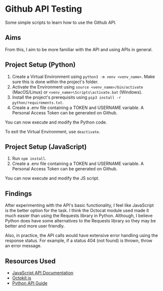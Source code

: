 # Github API Testing
Some simple scripts to learn how to use the Github API. 

## Aims
From this, I aim to be more familiar with the API and using APIs in general.

## Project Setup (Python)
1. Create a Virtual Environment using `python3 -m venv <venv_name>`. Make sure this is done within the project's folder.
2. Activate the Environment using `source <venv_name>/bin/activate` (MacOS/Linux) or `<venv_name>\Scripts\activate.bat` (Windows).
3. Install the project's prerequisits using `pip3 install -r python/requirements.txt`.
4. Create a .env file containing a TOKEN and USERNAME variable. A Personal Access Token can be generated on Github.

You can now execute and modify the Python code.

To exit the Virtual Environment, use `deactivate`.

## Project Setup (JavaScript)
1. Run `npm install`.
2. Create a .env file containing a TOKEN and USERNAME variable. A Personal Access Token can be generated on Github.

You can now execute and modify the JS script.

## Findings
After experimenting with the API's basic functionality, I feel like JavaScript is the better option for the task. I think the Octocat module used made it much easier than using the Requests library in Python.
Although, I believe Python does have some alternatives to the Requests library so they may be better and more user friendly.

Also, in practice, the API calls would have extensive error handling using the response status. For example, if a status 404 (not found) is thrown, throw an error message.

## Resources Used
- [JavaScript API Documentation](https://docs.github.com/en/rest/using-the-rest-api/getting-started-with-the-rest-api?apiVersion=2022-11-28)
- [Octokit.js](https://docs.github.com/en/rest/guides/scripting-with-the-rest-api-and-javascript?apiVersion=2022-11-28)
- [Python API Guide](https://thepythoncode.com/article/using-github-api-in-python)
